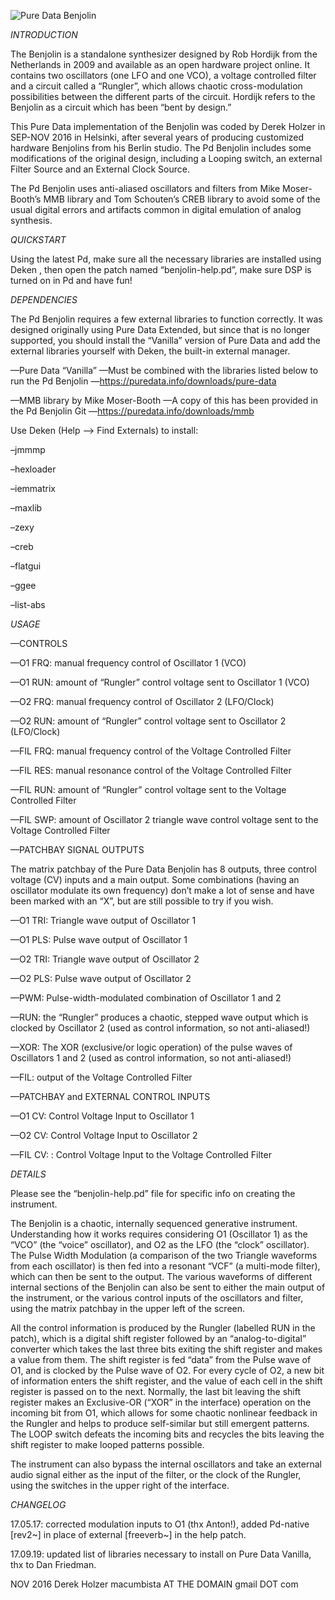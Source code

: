 ![Pure Data Benjolin](https://github.com/macumbista/benjolin/blob/master/pure_data_benjolin.png)


*INTRODUCTION*

The Benjolin is a standalone synthesizer designed by Rob Hordijk from the Netherlands in 2009 and available as an open hardware project online. It contains two oscillators (one LFO and one VCO), a voltage controlled filter and a circuit called a “Rungler”, which allows chaotic cross-modulation possibilities between the different parts of the circuit. Hordijk refers to the Benjolin as a circuit which has been “bent by design.”

This Pure Data implementation of the Benjolin was coded by Derek Holzer in SEP-NOV 2016 in Helsinki, after several years of producing customized hardware Benjolins from his Berlin studio. The Pd Benjolin includes some modifications of the original design, including a Looping switch, an external Filter Source and an External Clock Source.

The Pd Benjolin uses anti-aliased oscillators and filters from Mike Moser-Booth’s MMB library and Tom Schouten’s CREB library to avoid some of the usual digital errors and artifacts common in digital emulation of analog synthesis.

*QUICKSTART*

Using the latest Pd, make sure all the necessary libraries are installed using Deken , then open the patch named “benjolin-help.pd”, make sure DSP is turned on in Pd and have fun!

*DEPENDENCIES*

The Pd Benjolin requires a few external libraries to function correctly. It was designed originally using Pure Data Extended, but since that is no longer supported, you should  install the “Vanilla” version of Pure Data and add the external libraries yourself with Deken, the built-in external manager.

—Pure Data “Vanilla”
—Must be combined with the libraries listed below to run the Pd Benjolin
—https://puredata.info/downloads/pure-data

—MMB library by Mike Moser-Booth
—A copy of this has been provided in the Pd Benjolin Git
—https://puredata.info/downloads/mmb

Use Deken (Help --> Find Externals) to install:

–jmmmp

–hexloader

–iemmatrix

–maxlib

–zexy

–creb

–flatgui

–ggee

–list-abs

*USAGE*

—CONTROLS

—O1 FRQ: manual frequency control of Oscillator 1 (VCO)

—O1 RUN: amount of “Rungler” control voltage sent to Oscillator 1 (VCO)

—O2 FRQ: manual frequency control of Oscillator 2 (LFO/Clock)

—O2 RUN: amount of “Rungler” control voltage sent to Oscillator 2 (LFO/Clock)

—FIL FRQ: manual frequency control of the Voltage Controlled Filter

—FIL RES: manual resonance control of the Voltage Controlled Filter

—FIL RUN: amount of “Rungler” control voltage sent to the Voltage Controlled Filter

—FIL SWP: amount of Oscillator 2 triangle wave control voltage sent to the Voltage Controlled Filter

—PATCHBAY SIGNAL OUTPUTS

The matrix patchbay of the Pure Data Benjolin has 8 outputs, three control voltage (CV) inputs and a main output. Some combinations (having an oscillator modulate its own frequency) don’t make a lot of sense and have been marked with an “X”, but are still possible to try if you wish.

—O1 TRI: Triangle wave output of Oscillator 1

—O1 PLS: Pulse wave output of Oscillator 1

—O2 TRI: Triangle wave output of Oscillator 2

—O2 PLS: Pulse wave output of Oscillator 2

—PWM: Pulse-width-modulated combination of Oscillator 1 and 2

—RUN: the “Rungler” produces a chaotic, stepped wave output which is clocked by Oscillator 2 (used as control information, so not anti-aliased!)

—XOR: The XOR (exclusive/or logic operation) of the pulse waves of Oscillators 1 and 2 (used as control information, so not anti-aliased!)

—FIL: output of the Voltage Controlled Filter

—PATCHBAY and EXTERNAL CONTROL INPUTS

—O1 CV: Control Voltage Input to Oscillator 1

—O2 CV: Control Voltage Input to Oscillator 2

—FIL CV: : Control Voltage Input to the Voltage Controlled Filter

*DETAILS*

Please see the “benjolin-help.pd” file for specific info on creating the instrument.

The Benjolin is a chaotic, internally sequenced generative instrument. Understanding how it works requires considering O1 (Oscillator 1) as the “VCO” (the “voice” oscillator), and O2 as the LFO (the “clock” oscillator). The Pulse Width Modulation (a comparison of the two Triangle waveforms from each oscillator) is then fed into a resonant “VCF” (a multi-mode filter), which can then be sent to the output. The various waveforms of different internal sections of the Benjolin can also be sent to either the main output of the instrument, or the various control inputs of the oscillators and filter, using the matrix patchbay in the upper left of the screen.

All the control information is produced by the Rungler (labelled RUN in the patch), which is a digital shift register followed by an “analog-to-digital” converter which takes the last three bits exiting the shift register and makes a value from them. The shift register is fed “data” from the Pulse wave of O1, and is clocked by the Pulse wave of O2. For every cycle of O2, a new bit of information enters the shift register, and the value of each cell in the shift register is passed on to the next. Normally, the last bit leaving the shift register makes an Exclusive-OR (“XOR” in the interface) operation on the incoming bit from O1, which allows for some chaotic nonlinear feedback in the Rungler and helps to produce self-similar but still emergent patterns. The LOOP switch defeats the incoming bits and recycles the bits leaving the shift register to make looped patterns possible.

The instrument can also bypass the internal oscillators and take an external audio signal either as the input of the filter, or the clock of the Rungler, using the switches in the upper right of the interface.

*CHANGELOG*

17.05.17: corrected modulation inputs to O1 (thx Anton!), added Pd-native [rev2~] in place of external [freeverb~] in the help patch.

17.09.19: updated list of libraries necessary to install on Pure Data Vanilla, thx to Dan Friedman.

NOV 2016
Derek Holzer
macumbista AT THE DOMAIN gmail DOT com

